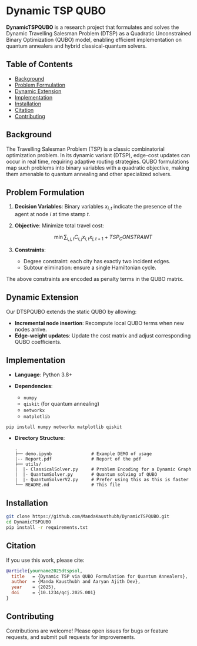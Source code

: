 # Dynamic TSP QUBO

**DynamicTSPQUBO** is a research project that formulates and solves the Dynamic Travelling Salesman Problem (DTSP) as a Quadratic Unconstrained Binary Optimization (QUBO) model, enabling efficient implementation on quantum annealers and hybrid classical-quantum solvers.

## Table of Contents

* [Background](#background)
* [Problem Formulation](#problem-formulation)
* [Dynamic Extension](#dynamic-extension)
* [Implementation](#implementation)
* [Installation](#installation)
* [Citation](#citation)
* [Contributing](#contributing)


## Background

The Travelling Salesman Problem (TSP) is a classic combinatorial optimization problem. In its dynamic variant (DTSP), edge-cost updates can occur in real time, requiring adaptive routing strategies. QUBO formulations map such problems into binary variables with a quadratic objective, making them amenable to quantum annealing and other specialized solvers.

## Problem Formulation

1. **Decision Variables**: Binary variables $x_{i,t}$ indicate the presence of the agent at node $i$ at time stamp $t$.

2. **Objective**: Minimize total travel cost:

   $$
   \min \sum_{i,j,t} C_{i,j} x_{i,t} x_{j,t+1} + TSP_CONSTRAINT
   $$

3. **Constraints**:

   * Degree constraint: each city has exactly two incident edges.
   * Subtour elimination: ensure a single Hamiltonian cycle.

The above constraints are encoded as penalty terms in the QUBO matrix.

## Dynamic Extension

Our DTSPQUBO extends the static QUBO by allowing:

* **Incremental node insertion**: Recompute local QUBO terms when new nodes arrive.
* **Edge-weight updates**: Update the cost matrix and adjust corresponding QUBO coefficients.

## Implementation

* **Language**: Python 3.8+
* **Dependencies**:

  * `numpy`
  * `qiskit` (for quantum annealing)
  * `networkx`
  * `matplotlib`

```bash
pip install numpy networkx matplotlib qiskit
```

* **Directory Structure**:

  ```
  .
  ├── demo.ipynb               # Example DEMO of usage
  |-- Report.pdf               # Report of the pdf
  ├── utils/                   
  |  |- ClassicalSolver.py     # Problem Encoding for a Dynamic Graph
  |  |- QuantumSolver.py       # Quantum solving of QUBO
  |  |- QuantumSolverV2.py     # Prefer using this as this is faster
  └── README.md                # This file
  ```

## Installation

```bash
git clone https://github.com/MandaKausthubh/DynamicTSPQUBO.git
cd DynamicTSPQUBO
pip install -r requirements.txt
```

## Citation

If you use this work, please cite:

```bibtex
@article{yourname2025dtspsol,
  title   = {Dynamic TSP via QUBO Formulation for Quantum Annealers},
  author  = {Manda Kausthubh and Aaryan Ajith Dev},
  year    = {2025},
  doi     = {10.1234/qcj.2025.001}
}
```

## Contributing

Contributions are welcome! Please open issues for bugs or feature requests, and submit pull requests for improvements.

